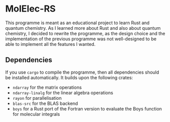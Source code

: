 # MolElec-RS


This programme is meant as an educational project to learn Rust and quantum chemistry. 
As I learned more about Rust and also about quantum chemistry, I decided to rewrite the programme, 
as the design choice and the implementation of the previous programme was not well-designed
to be able to implement all the features I wanted. 

## Dependencies 
If you use `cargo` to compile the programme, then all dependencies should be installed automatically. 
It builds upon the following crates: 
- `ndarray` for the matrix operations
- `ndarray-linalg` for the linear algebra operations
- `rayon` for parallelisation
- `blas-src` for the BLAS backend
- `boys` for a Rust port of the Fortran version to evaluate the Boys function for molecular integrals


